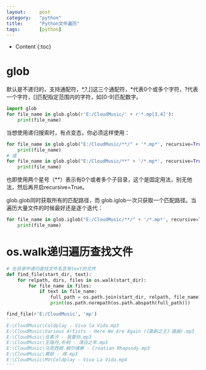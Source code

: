 ```yaml
---
layout:		post
category:	"python"
title:		"Python文件遍历"
tags:		[python]
---
```

- Content
{:toc}

# glob
默认是不递归的，支持通配符，*,?,[]这三个通配符，*代表0个或多个字符，?代表一个字符，[]匹配指定范围内的字符，如[0-9]匹配数字。
```python
import glob
for file_name in glob.glob(r'E:/CloudMusic/' + r'*.mp[3,4]'):
    print(file_name)
```

当想使用递归搜索时，有点变态，你必须这样使用：
```python
for file_name in glob.glob("E:/CloudMusic/**/" + '*.mp*', recursive=True):
    print(file_name)
# 或
for file_name in glob.glob("E:/CloudMusic/**" + '/*.mp*', recursive=True):
    print(file_name)
```
也即使用两个星号（**）表示有0个或者多个子目录，这个是固定用法，别无他法，然后再开启recursive=True。

glob.glob同时获取所有的匹配路径，而 glob.iglob一次只获取一个匹配路径。当遍历大量文件的时候最好还是逐个迭代：
```python
for file_name in glob.iglob("E:/CloudMusic/**/" + '/*.mp*', recursive=True):
    print(file_name)
```

# os.walk递归遍历查找文件

```python
# 在目录中递归查找文件名含有text的文件
def find_file(start_dir, text):
    for relpath, dirs, files in os.walk(start_dir):
        for file_name in files:
            if text in file_name:
                full_path = os.path.join(start_dir, relpath, file_name)
                print(os.path.normpath(os.path.abspath(full_path)))

find_file(r'E:/CloudMusic', 'mp')
'''
E:\CloudMusic\Coldplay - Viva la Vida.mp3
E:\CloudMusic\Various Artists - Here We Are Again (《喜剧之王》插曲).mp3
E:\CloudMusic\任素汐 - 我要你.mp3
E:\CloudMusic\王珞丹,朴树 - 清白之年.mp3
E:\CloudMusic\马克西姆.姆尔维察 - Croatian Rhapsody.mp3
E:\CloudMusic\黄龄 - 痒.mp3
E:\CloudMusic\MV\Coldplay - Viva La Vida.mp4
'''
```